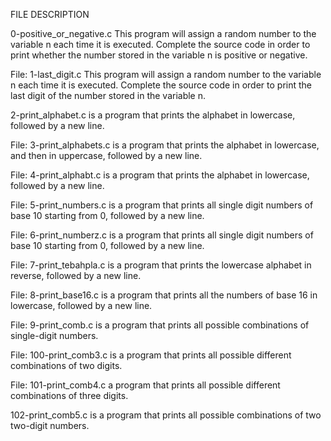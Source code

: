 FILE DESCRIPTION


0-positive_or_negative.c This program will assign a random number to the variable n each time it is executed. Complete the source code in order to print whether the number stored in the variable n is positive or negative.

File: 1-last_digit.c This program will assign a random number to the variable n each time it is executed. Complete the source code in order to print the last digit of the number stored in the variable n.

2-print_alphabet.c is a program that prints the alphabet in lowercase, followed by a new line.

File: 3-print_alphabets.c is a program that prints the alphabet in lowercase, and then in uppercase, followed by a new line.

File: 4-print_alphabt.c is a program that prints the alphabet in lowercase, followed by a new line.

File: 5-print_numbers.c is a program that prints all single digit numbers of base 10 starting from 0, followed by a new line.

File: 6-print_numberz.c is a program that prints all single digit numbers of base 10 starting from 0, followed by a new line.

File: 7-print_tebahpla.c is a program that prints the lowercase alphabet in reverse, followed by a new line.

File: 8-print_base16.c is a program that prints all the numbers of base 16 in lowercase, followed by a new line.

File: 9-print_comb.c is a program that prints all possible combinations of single-digit numbers.

File: 100-print_comb3.c is a program that prints all possible different combinations of two digits.

File: 101-print_comb4.c a program that prints all possible different combinations of three digits.

102-print_comb5.c is a program that prints all possible combinations of two two-digit numbers.
